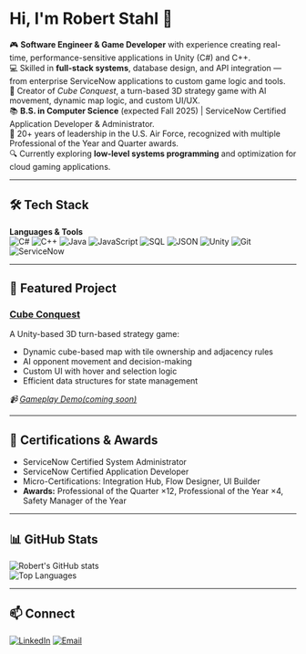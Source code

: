 # Hi, I'm Robert Stahl 👋

🎮 **Software Engineer & Game Developer** with experience creating real-time, performance-sensitive applications in Unity (C#) and C++.  
💻 Skilled in **full-stack systems**, database design, and API integration — from enterprise ServiceNow applications to custom game logic and tools.  
🚀 Creator of *Cube Conquest*, a turn-based 3D strategy game with AI movement, dynamic map logic, and custom UI/UX.  
📚 **B.S. in Computer Science** (expected Fall 2025) | ServiceNow Certified Application Developer & Administrator.  
🌟 20+ years of leadership in the U.S. Air Force, recognized with multiple Professional of the Year and Quarter awards.  
🔍 Currently exploring **low-level systems programming** and optimization for cloud gaming applications.

---

## 🛠 Tech Stack

**Languages & Tools**  
![C#](https://img.shields.io/badge/C%23-239120?style=for-the-badge&logo=c-sharp&logoColor=white)
![C++](https://img.shields.io/badge/C++-00599C?style=for-the-badge&logo=c%2B%2B&logoColor=white)
![Java](https://img.shields.io/badge/Java-ED8B00?style=for-the-badge&logo=openjdk&logoColor=white)
![JavaScript](https://img.shields.io/badge/JavaScript-F7DF1E?style=for-the-badge&logo=javascript&logoColor=black)
![SQL](https://img.shields.io/badge/SQL-4479A1?style=for-the-badge&logo=postgresql&logoColor=white)
![JSON](https://img.shields.io/badge/JSON-000000?style=for-the-badge&logo=json&logoColor=white)
![Unity](https://img.shields.io/badge/Unity-100000?style=for-the-badge&logo=unity&logoColor=white)
![Git](https://img.shields.io/badge/Git-F05032?style=for-the-badge&logo=git&logoColor=white)
![ServiceNow](https://img.shields.io/badge/ServiceNow-1BB12F?style=for-the-badge&logo=servicenow&logoColor=white)

---

## 🎯 Featured Project

### [Cube Conquest](#) <!-- Replace # with your video or repo link -->
A Unity-based 3D turn-based strategy game:
- Dynamic cube-based map with tile ownership and adjacency rules  
- AI opponent movement and decision-making  
- Custom UI with hover and selection logic  
- Efficient data structures for state management  

*📹 [Gameplay Demo(coming soon)](#)* <!-- Replace # with your video link -->

---

## 📜 Certifications & Awards
- ServiceNow Certified System Administrator  
- ServiceNow Certified Application Developer  
- Micro-Certifications: Integration Hub, Flow Designer, UI Builder  
- **Awards:** Professional of the Quarter ×12, Professional of the Year ×4, Safety Manager of the Year  

---

## 📊 GitHub Stats
![Robert's GitHub stats](https://github-readme-stats.vercel.app/api?username=RobertMStahl&show_icons=true&theme=tokyonight)  
![Top Languages](https://github-readme-stats.vercel.app/api/top-langs/?username=RobertMStahl&layout=compact&theme=tokyonight)

---

## 📫 Connect
[![LinkedIn](https://img.shields.io/badge/LinkedIn-0A66C2?style=for-the-badge&logo=linkedin&logoColor=white)](https://www.linkedin.com/in/rob-stahl)
[![Email](https://img.shields.io/badge/Email-D14836?style=for-the-badge&logo=gmail&logoColor=white)](mailto:robmstahl1@gmail.com)
